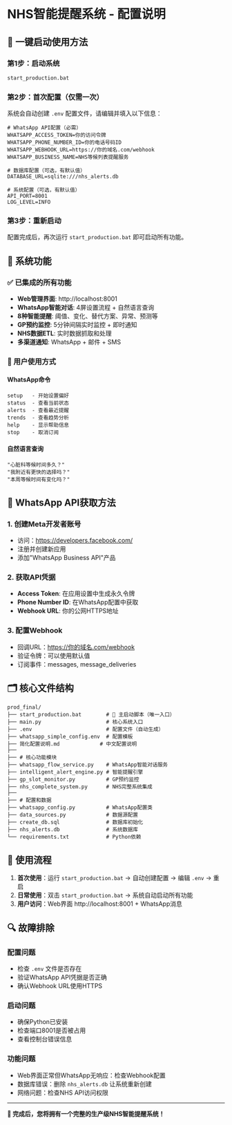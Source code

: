 # NHS智能提醒系统 - 配置说明

## 🚀 一键启动使用方法

### 第1步：启动系统
```bash
start_production.bat
```

### 第2步：首次配置（仅需一次）
系统会自动创建 `.env` 配置文件，请编辑并填入以下信息：

```env
# WhatsApp API配置（必需）
WHATSAPP_ACCESS_TOKEN=你的访问令牌
WHATSAPP_PHONE_NUMBER_ID=你的电话号码ID
WHATSAPP_WEBHOOK_URL=https://你的域名.com/webhook
WHATSAPP_BUSINESS_NAME=NHS等候列表提醒服务

# 数据库配置（可选，有默认值）
DATABASE_URL=sqlite:///nhs_alerts.db

# 系统配置（可选，有默认值）
API_PORT=8001
LOG_LEVEL=INFO
```

### 第3步：重新启动
配置完成后，再次运行 `start_production.bat` 即可启动所有功能。

## 📱 系统功能

### ✅ 已集成的所有功能
- **Web管理界面**: http://localhost:8001
- **WhatsApp智能对话**: 4屏设置流程 + 自然语言查询
- **8种智能提醒**: 阈值、变化、替代方案、异常、预测等
- **GP预约监控**: 5分钟间隔实时监控 + 即时通知
- **NHS数据ETL**: 实时数据抓取和处理
- **多渠道通知**: WhatsApp + 邮件 + SMS

### 🎯 用户使用方式

#### WhatsApp命令
```
setup   - 开始设置偏好
status  - 查看当前状态
alerts  - 查看最近提醒
trends  - 查看趋势分析
help    - 显示帮助信息
stop    - 取消订阅
```

#### 自然语言查询
```
"心脏科等候时间多久？"
"我附近有更快的选择吗？"
"本周等候时间有变化吗？"
```

## 🔧 WhatsApp API获取方法

### 1. 创建Meta开发者账号
- 访问：https://developers.facebook.com/
- 注册并创建新应用
- 添加"WhatsApp Business API"产品

### 2. 获取API凭据
- **Access Token**: 在应用设置中生成永久令牌
- **Phone Number ID**: 在WhatsApp配置中获取
- **Webhook URL**: 你的公网HTTPS地址

### 3. 配置Webhook
- 回调URL：https://你的域名.com/webhook
- 验证令牌：可以使用默认值
- 订阅事件：messages, message_deliveries

## 🗂️ 核心文件结构

```
prod_final/
├── start_production.bat        # 🎯 主启动脚本（唯一入口）
├── main.py                     # 核心系统入口
├── .env                        # 配置文件（自动生成）
├── whatsapp_simple_config.env  # 配置模板
├── 简化配置说明.md             # 中文配置说明
├── 
├── # 核心功能模块
├── whatsapp_flow_service.py    # WhatsApp智能对话服务
├── intelligent_alert_engine.py # 智能提醒引擎
├── gp_slot_monitor.py          # GP预约监控
├── nhs_complete_system.py      # NHS完整系统集成
├── 
├── # 配置和数据
├── whatsapp_config.py          # WhatsApp配置类
├── data_sources.py             # 数据源配置
├── create_db.sql               # 数据库初始化
├── nhs_alerts.db               # 系统数据库
└── requirements.txt            # Python依赖
```

## 🎯 使用流程

1. **首次使用**：运行 `start_production.bat` → 自动创建配置 → 编辑 `.env` → 重启
2. **日常使用**：双击 `start_production.bat` → 系统自动启动所有功能
3. **用户访问**：Web界面 http://localhost:8001 + WhatsApp消息

## 🔍 故障排除

### 配置问题
- 检查 `.env` 文件是否存在
- 验证WhatsApp API凭据是否正确
- 确认Webhook URL使用HTTPS

### 启动问题
- 确保Python已安装
- 检查端口8001是否被占用
- 查看控制台错误信息

### 功能问题
- Web界面正常但WhatsApp无响应：检查Webhook配置
- 数据库错误：删除 `nhs_alerts.db` 让系统重新创建
- 网络问题：检查NHS API访问权限

---

**🎉 完成后，您将拥有一个完整的生产级NHS智能提醒系统！** 